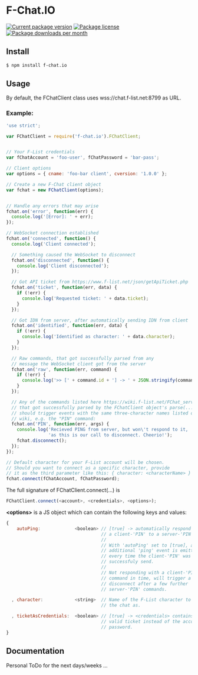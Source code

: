 # F-Chat.IO

[![Current package version](https://img.shields.io/npm/v/f-chat.io.svg)](https://www.npmjs.com/package/f-chat.io)
[![Package license](https://img.shields.io/npm/l/f-chat.io.svg)](https://www.npmjs.com/package/f-chat.io)
[![Package downloads per month](https://img.shields.io/npm/dm/f-chat.io.svg)](https://www.npmjs.com/package/f-chat.io)

## Install
```sh
$ npm install f-chat.io
```

## Usage

By default, the FChatClient class uses wss://chat.f-list.net:8799 as URL.

### Example:
```js
'use strict';

var FChatClient = require('f-chat.io').FChatClient;


// Your F-List credentials
var fChatAccount = 'foo-user', fChatPassword = 'bar-pass';

// Client options
var options = { cname: 'foo-bar client', cversion: '1.0.0' };

// Create a new F-Chat client object
var fchat = new FChatClient(options);


// Handle any errors that may arise
fchat.on('error', function(err) {
  console.log('[Error]: ' + err);
});

// WebSocket connection established
fchat.on('connected', function() {
  console.log('Client connected');

  // Something caused the WebSocket to disconnect
  fchat.on('disconnected', function() {
    console.log('Client disconnected');
  });

  // Got API ticket from https://www.f-list.net/json/getApiTicket.php
  fchat.on('ticket', function(err, data) {
    if (!err) {
      console.log('Requested ticket: ' + data.ticket);
    }
  });

  // Got IDN from server, after automatically sending IDN from client
  fchat.on('identified', function(err, data) {
    if (!err) {
      console.log('Identified as character: ' + data.character);
    }
  });

  // Raw commands, that got successfully parsed from any
  // message the WebSocket client got from the server
  fchat.on('raw', function(err, command) {
    if (!err) {
      console.log('>> [' + command.id + '] -> ' + JSON.stringify(command.args));
    }
  });

  // Any of the commands listed here https://wiki.f-list.net/FChat_server_commands
  // that got successfully parsed by the FChatClient object's parse(...) method
  // should trigger events with the same three-character names listed on the
  // wiki, e.g. the "PIN" command:
  fchat.on('PIN', function(err, args) {
    console.log('Recieved PING from server, but won\'t respond to it, ' +
                'as this is our call to disconnect. Cheerio!');
    fchat.disconnect();
  });
});

// Default character for your F-List account will be chosen.
// Should you want to connect as a specific character, provide
// it as the third parameter like this: { character: <characterName> }
fchat.connect(fChatAccount, fChatPassword);
```

The full signature of FChatClient.connect(...) is

```js
FChatClient.connect(<account>, <credentials>, <options>);
```

**\<options\>** is a JS object which can contain the following keys and values:
```js
{
    autoPing:             <boolean> // [true] -> automatically respond with
                                    // a client-'PIN' to a server-'PIN'.
                                    //
                                    // With 'autoPing' set to [true], an
                                    // additional 'ping' event is emitted
                                    // every time the client-'PIN' was
                                    // successfuly send.
                                    //
                                    // Not responding with a client-'PIN'
                                    // command in time, will trigger a
                                    // disconnect after a few further
                                    // server-'PIN' commands.

  , character:            <string>  // Name of the F-List character to join
                                    // the chat as.

  , ticketAsCredentials:  <boolean> // [true] -> <credentials> contains a
                                    // valid ticket instead of the account's
                                    // password.
}
```


## Documentation

Personal ToDo for the next days/weeks ...
